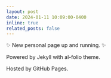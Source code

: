 ```yaml
---
layout: post
date: 2024-01-11 10:09:00-0400
inline: true
related_posts: false
---
```


:sparkles: New personal page up and running. :sparkles:

<p></p>
Powered by Jekyll with al-folio theme.

Hosted by GitHub Pages.
